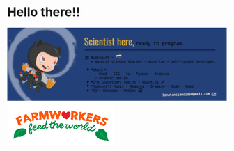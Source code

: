 # Hello there!!

<img max-width="800" src="https://github.com/Jonatanciencias/Jonatanciencias/blob/360ef49dbbef24822393d34bf804e0a0e47d7fed/GitHub%20Banner.png"/>

<img height="100" margin="0 auto" src="https://github.com/Jonatanciencias/Jonatanciencias/blob/0ca463b58204cd6cf31eb1ffd70df27b8ee58645/Farmer.gif"/>


